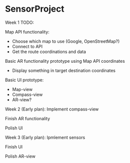 # SensorProject

Week 1 TODO:

Map API functionality:
  - Choose which map to use (Google, OpenStreetMap?)
  - Connect to API
  - Get the route coordinations and data
  
 
 Basic AR functionality prototype using Map API coordinates
  - Display something in target destination coordinates
  
  
  
 Basic UI prototype:
  - Map-view
  - Compass-view
  - AR-view?
  
  
Week 2 (Early plan):
  Implement compass-view
  
  Finish AR functionality
  
  Polish UI
  
Week 3 (Early plan):
  Ipmlement sensors
  
  Finish UI
  
  Polish AR-view
  
  
 
 
